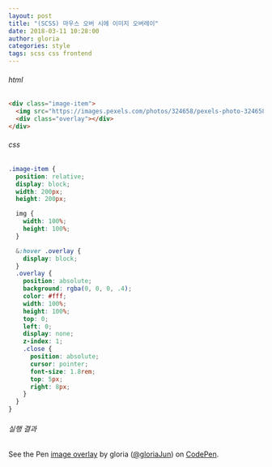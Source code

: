 ```yaml
---
layout: post
title: "(SCSS) 마우스 오버 시에 이미지 오버레이"
date: 2018-03-11 10:28:00
author: gloria
categories: style
tags: scss css frontend
---
```


###### html
```html
<div class="image-item">
  <img src="https://images.pexels.com/photos/324658/pexels-photo-324658.jpeg">
  <div class="overlay"></div>
</div>
```

###### css
```scss
.image-item {
  position: relative;
  display: block;
  width: 200px;
  height: 200px;

  img {
    width: 100%;
    height: 100%;
  }

  &:hover .overlay {
    display: block;
  }
  .overlay {
    position: absolute;
    background: rgba(0, 0, 0, .4);
    color: #fff;
    width: 100%;
    height: 100%;
    top: 0;
    left: 0;
    display: none;
    z-index: 1;
    .close {
      position: absolute;
      cursor: pointer;
      font-size: 1.8rem;
      top: 5px;
      right: 8px;
    }
  }
}
```

###### 실행 결과
<p data-height="265" data-theme-id="0" data-slug-hash="vREoqL" data-default-tab="css,result" data-user="gloriaJun" data-embed-version="2" data-pen-title="image overlay" class="codepen">See the Pen <a href="https://codepen.io/gloriaJun/pen/vREoqL/">image overlay</a> by gloria (<a href="https://codepen.io/gloriaJun">@gloriaJun</a>) on <a href="https://codepen.io">CodePen</a>.</p>
<script async src="https://static.codepen.io/assets/embed/ei.js"></script>
